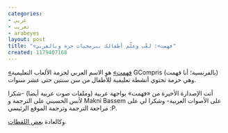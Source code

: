 ```yaml
---
categories:
- عربي
- تعريب
- arabeyes
layout: post
title: "«فهمت»: لعّب وعلّم أطفالك ببرمجيات حرة وبالعربي"
created: 1179407168
---
```

[«فهمت»](http://gcompris.net) هو الاسم العربي لحزمة الألعاب التعليمية GCompris (بالفرنسية؛ أنا فهمت) وهي حزمة تحتوي أنشطة تعليمية للأطفال من سن سنتين حتى عشر سنوات.

أتت الإصدارة الأخيرة من «فهمت» بواجهة عربية (وملفات صوت عربية أيضا) -شكرا لأنس الحسيني على الترجمة و  Makni Bassem على الأصوات العربية- وشكرا لي على مراجعة الترجمة وترجمة الموقع الرئيسي :P.

وكالعادة [بعض اللقطات](http://wiki.arabeyes.org/%D9%84%D9%82%D8%B7%D8%A7%D8%AA_%D8%AC%D9%86%D9%88%D9%85#.C2.AB.D9.81.D9.87.D9.85.D8.AA.C2.BB).
